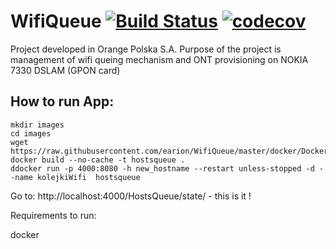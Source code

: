 # WifiQueue [![Build Status](https://travis-ci.org/earion/WifiQueue.svg?branch=master)](https://travis-ci.org/earion/WifiQueue) [![codecov](https://codecov.io/gh/earion/WifiQueue/branch/master/graph/badge.svg)](https://codecov.io/gh/earion/WifiQueue)

Project developed in Orange Polska S.A.
Purpose of the project is management of wifi queing mechanism and ONT provisioning on NOKIA 7330 DSLAM (GPON card)

## How to run App:

    mkdir images
    cd images
    wget https://raw.githubusercontent.com/earion/WifiQueue/master/docker/Dockerfile
    docker build --no-cache -t hostsqueue .
    ddocker run -p 4000:8080 -h new_hostname --restart unless-stopped -d --name kolejkiWifi  hostsqueue


Go to: http://localhost:4000/HostsQueue/state/ - this is it !





Requirements to run:

docker 
